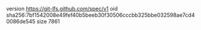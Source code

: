 version https://git-lfs.github.com/spec/v1
oid sha256:7bf1542008e49fef40b5beeb30f30506cccbb325bbe032598ae7cd40086de545
size 7861
